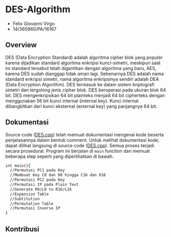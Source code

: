 # DES-Algorithm

* Felix Giovanni Virgo
* 14/365960/PA/16167

## Overview

DES (Data Encryption Standard) adalah algoritma cipher blok yang populer karena dijadikan standard algoritma enkripsi kunci-simetri, meskipun saat ini standard tersebut telah digantikan dengan algoritma yang baru, AES, karena DES sudah dianggap tidak aman lagi. Sebenarnya DES adalah nama standard enkripsi simetri, nama algoritma enkripsinya sendiri adalah DEA (Data Encryption Algorithm). DES termasuk ke dalam sistem kriptografi simetri dan tergolong jenis cipher blok. DES beroperasi pada ukuran blok 64 bit. DES mengenkripsikan 64 bit plainteks menjadi 64 bit cipherteks dengan menggunakan 56 bit kunci internal (internal key). Kunci internal dibangkitkan dari kunci eksternal (external key) yang panjangnya 64 bit.

## Dokumentasi

Source code ([DES.cpp](https://github.com/felixgiov/DES-Algorithm/blob/master/DES.cpp)) telah memuat dokumentasi mengenai kode beserta penjelasannya dalam bentuk comment. Untuk melihat dokumentasi kode, dapat dilihat langsung di source code ([DES.cpp](https://github.com/felixgiov/DES-Algorithm/blob/master/DES.cpp)). Semua proses terjadi secara prosedural. Program ini berjalan di `main` function dan memuat beberapa step seperti yang diperlihatkan di bawah. 

```sh
int main(){
  //Permutasi PC1 pada Key
  //Membuat Key C0 dan D0 hingga C16 dan D16
  //Permutasi PC2 pada Key
  //Permutasi IP pada Plain Text
  //Generate R0/L0 to R16/L16
  //Expansion Table
  //Subtitution
  //Permutation Table
  //Permutasi Inverse IP
}
```

## Kontribusi
